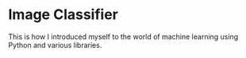 # Image Classifier

This is how I introduced myself to the world of machine learning using Python and various libraries.
